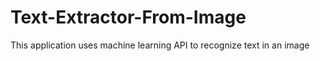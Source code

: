 # Text-Extractor-From-Image
This application uses machine learning API to recognize text in an image
